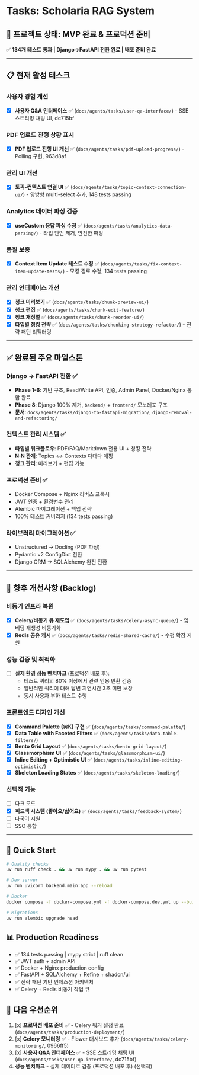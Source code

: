 # Tasks: Scholaria RAG System

## 🎉 프로젝트 상태: MVP 완료 & 프로덕션 준비

✅ **134개 테스트 통과 | Django→FastAPI 전환 완료 | 배포 준비 완료**

---

## 📋 현재 활성 태스크

### 사용자 경험 개선
- [x] **사용자 Q&A 인터페이스** ✅ (`docs/agents/tasks/user-qa-interface/`) - SSE 스트리밍 채팅 UI, dc715bf

### PDF 업로드 진행 상황 표시
- [x] **PDF 업로드 진행 UI 개선** ✅ (`docs/agents/tasks/pdf-upload-progress/`) - Polling 구현, 963d8af

### 관리 UI 개선
- [x] **토픽-컨텍스트 연결 UI** ✅ (`docs/agents/tasks/topic-context-connection-ui/`) - 양방향 multi-select 추가, 148 tests passing

### Analytics 데이터 파싱 검증
- [x] **useCustom 응답 파싱 수정** ✅ (`docs/agents/tasks/analytics-data-parsing/`) - 타입 단언 제거, 안전한 파싱

### 품질 보증
- [x] **Context Item Update 테스트 수정** ✅ (`docs/agents/tasks/fix-context-item-update-tests/`) - 모킹 경로 수정, 134 tests passing

### 관리 인터페이스 개선
- [x] **청크 미리보기** ✅ (`docs/agents/tasks/chunk-preview-ui/`)
- [x] **청크 편집** ✅ (`docs/agents/tasks/chunk-edit-feature/`)
- [x] **청크 재정렬** ✅ (`docs/agents/tasks/chunk-reorder-ui/`)
- [x] **타입별 청킹 전략** ✅ (`docs/agents/tasks/chunking-strategy-refactor/`) - 전략 패턴 리팩터링

---

## ✅ 완료된 주요 마일스톤

### Django → FastAPI 전환 ✅
- **Phase 1-6**: 기반 구조, Read/Write API, 인증, Admin Panel, Docker/Nginx 통합 완료
- **Phase 8**: Django 100% 제거, `backend/` + `frontend/` 모노레포 구조
- **문서**: `docs/agents/tasks/django-to-fastapi-migration/`, `django-removal-and-refactoring/`

### 컨텍스트 관리 시스템 ✅
- **타입별 워크플로우**: PDF/FAQ/Markdown 전용 UI + 청킹 전략
- **N:N 관계**: Topics ↔ Contexts 다대다 매핑
- **청크 관리**: 미리보기 + 편집 기능

### 프로덕션 준비 ✅
- Docker Compose + Nginx 리버스 프록시
- JWT 인증 + 환경변수 관리
- Alembic 마이그레이션 + 백업 전략
- 100% 테스트 커버리지 (134 tests passing)

### 라이브러리 마이그레이션 ✅
- Unstructured → Docling (PDF 파싱)
- Pydantic v2 ConfigDict 전환
- Django ORM → SQLAlchemy 완전 전환

---

## 🚀 향후 개선사항 (Backlog)

### 비동기 인프라 복원
- [x] **Celery/비동기 큐 재도입** ✅ (`docs/agents/tasks/celery-async-queue/`) - 임베딩 재생성 비동기화
- [x] **Redis 공유 캐시** ✅ (`docs/agents/tasks/redis-shared-cache/`) - 수평 확장 지원

### 성능 검증 및 최적화
- [ ] **실제 환경 성능 벤치마크** (프로덕션 배포 후):
  - 테스트 쿼리의 80% 이상에서 관련 인용 반환 검증
  - 일반적인 쿼리에 대해 답변 지연시간 3초 미만 보장
  - 동시 사용자 부하 테스트 수행

### 프론트엔드 디자인 개선
- [x] **Command Palette (⌘K) 구현** ✅ (`docs/agents/tasks/command-palette/`)
- [x] **Data Table with Faceted Filters** ✅ (`docs/agents/tasks/data-table-filters/`)
- [x] **Bento Grid Layout** ✅ (`docs/agents/tasks/bento-grid-layout/`)
- [x] **Glassmorphism UI** ✅ (`docs/agents/tasks/glassmorphism-ui/`)
- [x] **Inline Editing + Optimistic UI** ✅ (`docs/agents/tasks/inline-editing-optimistic/`)
- [x] **Skeleton Loading States** ✅ (`docs/agents/tasks/skeleton-loading/`)

### 선택적 기능
- [ ] 다크 모드
- [x] **피드백 시스템 (좋아요/싫어요)** ✅ (`docs/agents/tasks/feedback-system/`)
- [ ] 다국어 지원
- [ ] SSO 통합

---

## 🎯 Quick Start

```bash
# Quality checks
uv run ruff check . && uv run mypy . && uv run pytest

# Dev server
uv run uvicorn backend.main:app --reload

# Docker
docker compose -f docker-compose.yml -f docker-compose.dev.yml up --build

# Migrations
uv run alembic upgrade head
```

## 📊 Production Readiness
- ✅ 134 tests passing | mypy strict | ruff clean
- ✅ JWT auth + admin API
- ✅ Docker + Nginx production config
- ✅ FastAPI + SQLAlchemy + Refine + shadcn/ui
- ✅ 전략 패턴 기반 인제스션 아키텍처
- ✅ Celery + Redis 비동기 작업 큐

## 🎯 다음 우선순위
1. [x] **프로덕션 배포 준비** ✅ - Celery 워커 설정 완료 (`docs/agents/tasks/production-deployment/`)
2. [x] **Celery 모니터링** ✅ - Flower 대시보드 추가 (`docs/agents/tasks/celery-monitoring/`, 0966ff5)
3. [x] **사용자 Q&A 인터페이스** ✅ - SSE 스트리밍 채팅 UI (`docs/agents/tasks/user-qa-interface/`, dc715bf)
4. **성능 벤치마크** - 실제 데이터로 검증 (프로덕션 배포 후) (선택적)
